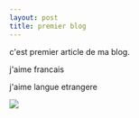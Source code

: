 ```yaml
---
layout: post
title: premier blog
---
```


c'est premier article de ma blog.

j'aime francais

j'aime langue etrangere

![](/modules/tinymce/tinymce/jscripts/tiny_mce/plugins/emotions/images/smiley-smile.gif)

